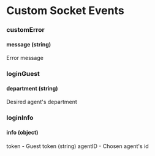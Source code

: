 # Custom Socket Events
### customError
#### message (string)
Error message
### loginGuest
#### department (string)
Desired agent's department
### loginInfo
#### info (object)
token - Guest token (string)
agentID - Chosen agent's id